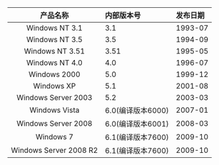 



| 产品名称 | 内部版本号 | 发布日期 |
|:---:|:--- |:--- |
| Windows NT 3.1 | 3.1 | 1993-07 |
| Windows NT 3.5 | 3.5 | 1994-09 |
| Windows NT 3.51 | 3.51 | 1995-05 |
| Windows NT 4.0 | 4.0 | 1996-07 |
| Windows 2000 | 5.0 | 1999-12 |
| Windows XP | 5.1 | 2001-08 |
| Windows Server 2003 | 5.2 | 2003-03 |
| Windows Vista | 6.0(编译版本6000) | 2007-01 |
| Windows Server 2008 | 6.0(编译版本6001) | 2008-03 |
| Windows 7 | 6.1(编译版本7600) | 2009-10 |
| Windows Server 2008 R2 | 6.1(编译版本7600) | 2009-10 |
 
